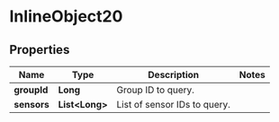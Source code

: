
# InlineObject20

## Properties
Name | Type | Description | Notes
------------ | ------------- | ------------- | -------------
**groupId** | **Long** | Group ID to query. | 
**sensors** | **List&lt;Long&gt;** | List of sensor IDs to query. | 



